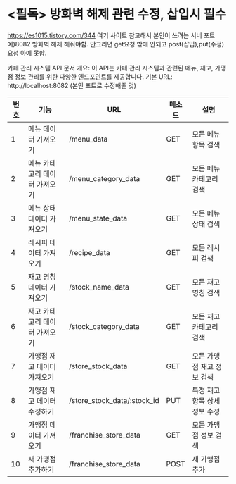 # <필독> 방화벽 해제 관련 수정, 삽입시 필수
https://es1015.tistory.com/344
여기 사이트 참고해서 본인이 쓰려는 서버 포트 예)8082 방화벽 해제 해줘야함. 안그러면 get요청 밖에 안되고 post(삽입),put(수정) 요청 아예 못함. 



카페 관리 시스템 API 문서
개요: 이 API는 카페 관리 시스템과 관련된 메뉴, 재고, 가맹점 정보 관리를 위한 다양한 엔드포인트를 제공합니다.
기본 URL: http://localhost:8082 (본인 포트로 수정해줄 것)

| 번호 | 기능                          | URL                  | 메소드 | 설명                           |
|------|------------------------------|-----------------------|--------|--------------------------------|
| 1    | 메뉴 데이터 가져오기           | /menu_data            | GET    | 모든 메뉴 항목 검색             |
| 2    | 메뉴 카테고리 데이터 가져오기 | /menu_category_data   | GET    | 모든 메뉴 카테고리 검색       |
| 3    | 메뉴 상태 데이터 가져오기     | /menu_state_data      | GET    | 모든 메뉴 상태 검색           |
| 4    | 레시피 데이터 가져오기         | /recipe_data          | GET    | 모든 레시피 검색               |
| 5    | 재고 명칭 데이터 가져오기     | /stock_name_data      | GET    | 모든 재고 명칭 검색           |
| 6    | 재고 카테고리 데이터 가져오기 | /stock_category_data  | GET    | 모든 재고 카테고리 검색       |
| 7    | 가맹점 재고 데이터 가져오기   | /store_stock_data     | GET    | 모든 가맹점 재고 정보 검색     |
| 8    | 가맹점 재고 데이터 수정하기   | /store_stock_data/:stock_id | PUT | 특정 재고 항목 상세 정보 수정 |
| 9    | 가맹점 데이터 가져오기         | /franchise_store_data | GET    | 모든 가맹점 정보 검색           |
| 10   | 새 가맹점 추가하기            | /franchise_store_data | POST   | 새 가맹점 추가                   |



